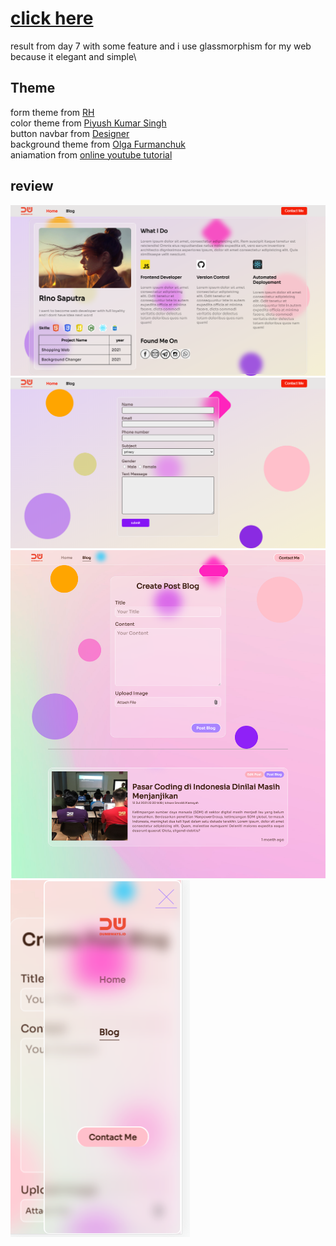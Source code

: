 # [click here](https://app.netlify.com/sites/dhyno/overview)
result from day 7 with some feature and i use glassmorphism for my web because it elegant and simple\
## Theme
form theme from [RH](https://dribbble.com/shots/14778687-Glassmorphism-Header-Concept)\
color theme from [Piyush Kumar Singh](https://dribbble.com/shots/15272958-Tours-Mobile-App-Design)\
button navbar from [Designer](https://dribbble.com/shots/15562476-Playit-E-sports-Tournaments-Landing-page)\
background theme from [Olga Furmanchuk](https://dribbble.com/shots/15283880-Subscribe)\
aniamation from [online youtube tutorial](https://www.youtube.com/watch?v=hf3Ncq3UX6c)
## review
<img src="assets/result1.png">
<img src="assets/result2.png">
<img src="assets/result3.png">
<img src="assets/result4.PNG">

